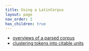 ```yaml
---
title: Using a LatinCorpus
layout: page
nav_order: 2
has_children: true
---
```




- [overviews of a parsed corpus](overviews/)
- [clustering tokens into citable units](clustered/)
